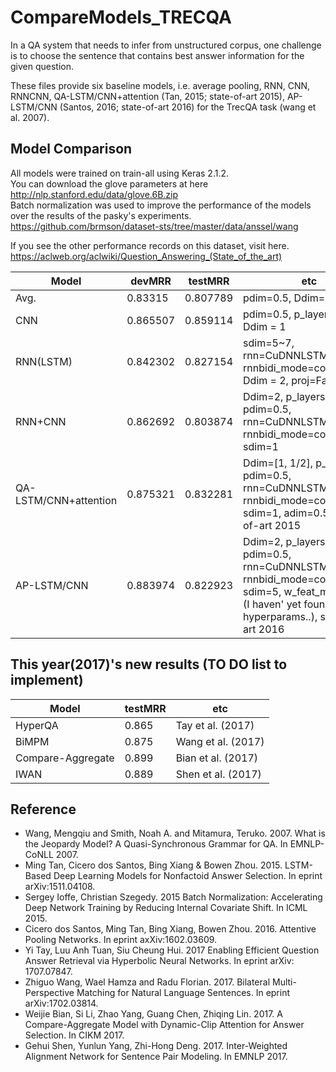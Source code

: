 # CompareModels_TRECQA
In a QA system that needs to infer from unstructured corpus, one challenge is to choose the sentence that contains best answer information for the given question.

These files provide six baseline models, i.e. average pooling, RNN, CNN, RNNCNN, QA-LSTM/CNN+attention (Tan, 2015; state-of-art 2015), AP-LSTM/CNN (Santos, 2016; state-of-art 2016) for the TrecQA task (wang et al. 2007).

Model Comparison
----------------
All models were trained on train-all using Keras 2.1.2.  
You can download the glove parameters at here http://nlp.stanford.edu/data/glove.6B.zip  
Batch normalization was used to improve the performance of the models over the results of the pasky's experiments.  
https://github.com/brmson/dataset-sts/tree/master/data/anssel/wang

If you see the other performance records on this dataset, visit here.
https://aclweb.org/aclwiki/Question_Answering_(State_of_the_art)

| Model                    | devMRR   | testMRR  | etc
|--------------------------|----------|----------|---------
| Avg.                     | 0.83315  | 0.807789 | pdim=0.5, Ddim=1
| CNN                      | 0.865507 | 0.859114 | pdim=0.5, p_layers=1, Ddim = 1
| RNN(LSTM)                | 0.842302 | 0.827154 | sdim=5~7, rnn=CuDNNLSTM, rnnbidi_mode=concatenate, Ddim = 2, proj=False
| RNN+CNN                  | 0.862692 | 0.803874 | Ddim=2, p_layers=2, pdim=0.5, rnn=CuDNNLSTM, rnnbidi_mode=concatenate sdim=1
| QA-LSTM/CNN+attention    | 0.875321 | 0.832281 | Ddim=[1, 1/2], p_layers=2, pdim=0.5, rnn=CuDNNLSTM, rnnbidi_mode=concatenate sdim=1, adim=0.5, state-of-art 2015
| AP-LSTM/CNN              | 0.883974 | 0.822923 | Ddim=2, p_layers=2, pdim=0.5, rnn=CuDNNLSTM, rnnbidi_mode=concatenate sdim=5, w_feat_model=rnn (I haven' yet found optimal hyperparams..), state-of-art 2016

	
This year(2017)'s new results (TO DO list to implement)
----------------
| Model                    | testMRR  | etc
|--------------------------|----------|---------
| HyperQA                  |  0.865   | Tay et al. (2017)
| BiMPM                    |  0.875   | Wang et al. (2017)
| Compare-Aggregate	   |  0.899   | Bian et al. (2017)
| IWAN	                   |  0.889   | Shen et al. (2017)


Reference
-----------------
- Wang, Mengqiu and Smith, Noah A. and Mitamura, Teruko. 2007. What is the Jeopardy Model? A Quasi-Synchronous Grammar for QA. In EMNLP-CoNLL 2007.
- Ming Tan, Cicero dos Santos, Bing Xiang & Bowen Zhou. 2015. LSTM-Based Deep Learning Models for Nonfactoid Answer Selection. In eprint arXiv:1511.04108.
- Sergey Ioffe, Christian Szegedy. 2015 Batch Normalization: Accelerating Deep Network Training by Reducing Internal Covariate Shift. In ICML 2015. 
- Cicero dos Santos, Ming Tan, Bing Xiang, Bowen Zhou. 2016. Attentive Pooling Networks. In eprint axXiv:1602.03609.
- Yi Tay, Luu Anh Tuan, Siu Cheung Hui. 2017 Enabling Efficient Question Answer Retrieval via Hyperbolic Neural Networks. In eprint arXiv: 1707.07847.
- Zhiguo Wang, Wael Hamza and Radu Florian. 2017. Bilateral Multi-Perspective Matching for Natural Language Sentences. In eprint arXiv:1702.03814.
- Weijie Bian, Si Li, Zhao Yang, Guang Chen, Zhiqing Lin. 2017. A Compare-Aggregate Model with Dynamic-Clip Attention for Answer Selection. In CIKM 2017.
- Gehui Shen, Yunlun Yang, Zhi-Hong Deng. 2017. Inter-Weighted Alignment Network for Sentence Pair Modeling. In EMNLP 2017.
